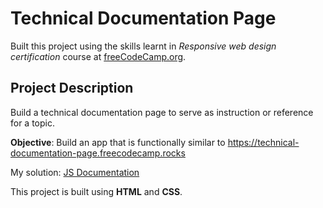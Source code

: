 # Technical Documentation Page
Built this project using the skills learnt in _Responsive web design certification_ course at [freeCodeCamp.org](https://freecodecamp.org).

## Project Description
Build a technical documentation page to serve as instruction or reference for a topic.

**Objective**: Build an app that is functionally similar to https://technical-documentation-page.freecodecamp.rocks

My solution: [JS Documentation](https://pramod-fcc-prj-doc.netlify.app/)

This project is built using **HTML** and **CSS**.

